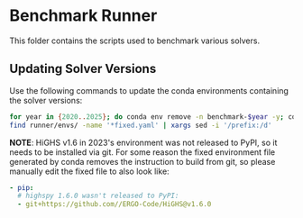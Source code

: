 # Benchmark Runner

This folder contains the scripts used to benchmark various solvers.

## Updating Solver Versions

Use the following commands to update the conda environments containing the solver versions:

```bash
for year in {2020..2025}; do conda env remove -n benchmark-$year -y; conda env create -q -f ./runner/envs/benchmark-$year.yaml -y; conda env export -n benchmark-$year -f ./runner/envs/benchmark-$year-fixed.yaml; done
find runner/envs/ -name '*fixed.yaml' | xargs sed -i '/prefix:/d'
```

**NOTE**: HiGHS v1.6 in 2023's environment was not released to PyPI, so it needs to be installed via git. For some reason the fixed environment file generated by conda removes the instruction to build from git, so please manually edit the fixed file to also look like:
```yaml
- pip:
  # highspy 1.6.0 wasn't released to PyPI:
  - git+https://github.com//ERGO-Code/HiGHS@v1.6.0
```
